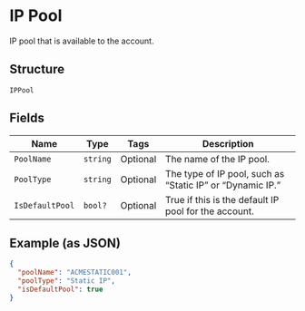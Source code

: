 
# IP Pool

IP pool that is available to the account.

## Structure

`IPPool`

## Fields

| Name | Type | Tags | Description |
|  --- | --- | --- | --- |
| `PoolName` | `string` | Optional | The name of the IP pool. |
| `PoolType` | `string` | Optional | The type of IP pool, such as “Static IP” or “Dynamic IP.” |
| `IsDefaultPool` | `bool?` | Optional | True if this is the default IP pool for the account. |

## Example (as JSON)

```json
{
  "poolName": "ACMESTATIC001",
  "poolType": "Static IP",
  "isDefaultPool": true
}
```

